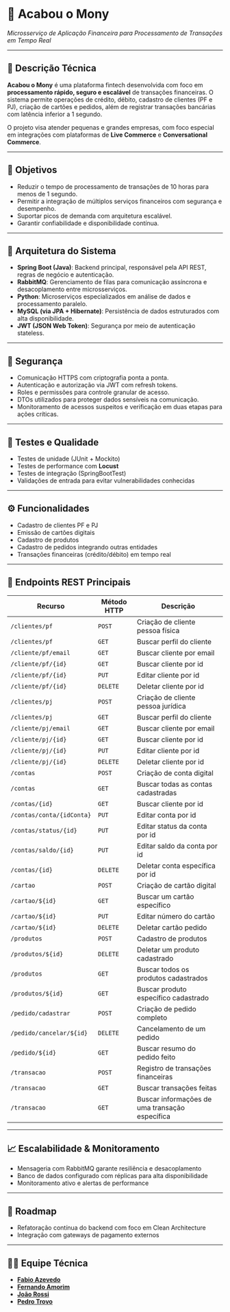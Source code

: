 # 💸 Acabou o Mony  
*Microsserviço de Aplicação Financeira para Processamento de Transações em Tempo Real*

---

## 📘 Descrição Técnica

**Acabou o Mony** é uma plataforma fintech desenvolvida com foco em **processamento rápido, seguro e escalável** de transações financeiras. O sistema permite operações de crédito, débito, cadastro de clientes (PF e PJ), criação de cartões e pedidos, além de registrar transações bancárias com latência inferior a 1 segundo.

O projeto visa atender pequenas e grandes empresas, com foco especial em integrações com plataformas de **Live Commerce** e **Conversational Commerce**.

---

## 🎯 Objetivos

- Reduzir o tempo de processamento de transações de 10 horas para menos de 1 segundo.
- Permitir a integração de múltiplos serviços financeiros com segurança e desempenho.
- Suportar picos de demanda com arquitetura escalável.
- Garantir confiabilidade e disponibilidade contínua.

---

## 📐 Arquitetura do Sistema

- **Spring Boot (Java)**: Backend principal, responsável pela API REST, regras de negócio e autenticação.
- **RabbitMQ**: Gerenciamento de filas para comunicação assíncrona e desacoplamento entre microsserviços.
- **Python**: Microserviços especializados em análise de dados e processamento paralelo.
- **MySQL (via JPA + Hibernate)**: Persistência de dados estruturados com alta disponibilidade.
- **JWT (JSON Web Token)**: Segurança por meio de autenticação stateless.

---

## 🔐 Segurança

- Comunicação HTTPS com criptografia ponta a ponta.
- Autenticação e autorização via JWT com refresh tokens.
- Roles e permissões para controle granular de acesso.
- DTOs utilizados para proteger dados sensíveis na comunicação.
- Monitoramento de acessos suspeitos e verificação em duas etapas para ações críticas.

---

## 🧪 Testes e Qualidade

- Testes de unidade (JUnit + Mockito)
- Testes de performance com **Locust**
- Testes de integração (SpringBootTest)
- Validações de entrada para evitar vulnerabilidades conhecidas

---

## ⚙️ Funcionalidades

- Cadastro de clientes PF e PJ
- Emissão de cartões digitais
- Cadastro de produtos
- Cadastro de pedidos integrando outras entidades
- Transações financeiras (crédito/débito) em tempo real

---
## 📡 Endpoints REST Principais

<div align="center">

| **Recurso** | **Método HTTP** | **Descrição** |
|------------|------------------|-----------------------------|
| `/clientes/pf`              | `POST`   | Criação de cliente pessoa física         |
| `/clientes/pf`              | `GET`    | Buscar perfil do cliente                 |
| `/cliente/pf/email`         | `GET`    | Buscar cliente por email                 |
| `/cliente/pf/{id}`          | `GET`    | Buscar cliente por id                    |
| `/cliente/pf/{id}`          | `PUT`    | Editar cliente por id                    |
| `/cliente/pf/{id}`          | `DELETE` | Deletar cliente por id                   |
| `/clientes/pj`              | `POST`   | Criação de cliente pessoa jurídica       |
| `/clientes/pj`              | `GET`    | Buscar perfil do cliente                 |
| `/cliente/pj/email`         | `GET`    | Buscar cliente por email                 |
| `/cliente/pj/{id}`          | `GET`    | Buscar cliente por id                    |
| `/cliente/pj/{id}`          | `PUT`    | Editar cliente por id                    |
| `/cliente/pj/{id}`          | `DELETE` | Deletar cliente por id                   |
| `/contas`                   | `POST`   | Criação de conta digital                 |
| `/contas`                   | `GET`    | Buscar todas as contas cadastradas       |
| `/contas/{id}`              | `GET`    | Buscar cliente por id                    |
| `/contas/conta/{idConta}`   | `PUT`    | Editar conta por id                      |
| `/contas/status/{id}`       | `PUT`    | Editar status da conta por id            |
| `/contas/saldo/{id}`        | `PUT`    | Editar saldo da conta por id             |
| `/contas/{id}`              | `DELETE` | Deletar conta específica por id          |
| `/cartao`                   | `POST`   | Criação de cartão digital                |
| `/cartao/${id}`             | `GET`    | Buscar um cartão específico              |
| `/cartao/${id}`             | `PUT`    | Editar número do cartão                  |
| `/cartao/${id}`             | `DELETE` | Deletar cartão pedido                    |
| `/produtos`                 | `POST`   | Cadastro de produtos                     |
| `/produtos/${id}`           | `DELETE` | Deletar um produto cadastrado            |
| `/produtos`                 | `GET`    | Buscar todos os produtos cadastrados     |
| `/produtos/${id}`           | `GET`    | Buscar produto específico cadastrado     |
| `/pedido/cadastrar`         | `POST`   | Criação de pedido completo               |
| `/pedido/cancelar/${id}`    | `DELETE` | Cancelamento de um pedido                |
| `/pedido/${id}`             | `GET`    | Buscar resumo do pedido feito            |
| `/transacao`                | `POST`   | Registro de transações financeiras       |
| `/transacao`                | `GET`    | Buscar transações feitas                 |
| `/transacao`                | `GET`    | Buscar informações de uma transação específica |

</div>

---

## 📈 Escalabilidade & Monitoramento

- Mensageria com RabbitMQ garante resiliência e desacoplamento
- Banco de dados configurado com réplicas para alta disponibilidade
- Monitoramento ativo e alertas de performance

---

## 🧠 Roadmap

- Refatoração contínua do backend com foco em Clean Architecture
- Integração com gateways de pagamento externos

---

## 👨‍💻 Equipe Técnica

- [**Fabio Azevedo**](https://github.com/FabioPojects) 
- [**Fernando Amorim**](https://github.com/FernandoAmoriim) 
- [**João Rossi**](https://github.com/JoaoRossii)
- [**Pedro Trovo**](https://github.com/PedroTrovoSouza)

